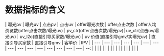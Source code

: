 # 数据指标的含义

| 曝光pv | 曝光uv | 点击pv | 点击uv | offer曝光次数 | offer点击次数 | offer人均浏览数(offer点击次数/曝光uv) | pv_ctr(offer点击次数/曝光pv)| uv_ctr(点击uv/曝光uv) | uv_l2o(直接引导买家数/曝光uv) | uv 价值(直接引导gmv/实曝光uv) | 直接引导买家数 | 直接引导gmv | 客单价 | IPV |
| --- | --- | --- | --- | --- | --- | --- | --- | --- | --- | --- | --- | --- | --- | --- | --: |
|  |  |  |  |  |  |  |  |  |  |  |  |  |  |  |	|

